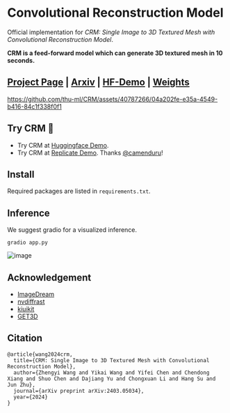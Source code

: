 # Convolutional Reconstruction Model

Official implementation for *CRM: Single Image to 3D Textured Mesh with Convolutional Reconstruction Model*.

**CRM is a feed-forward model which can generate 3D textured mesh in 10 seconds.**

## [Project Page](https://ml.cs.tsinghua.edu.cn/~zhengyi/CRM/) | [Arxiv](https://arxiv.org/abs/2403.05034) | [HF-Demo](https://huggingface.co/spaces/Zhengyi/CRM) | [Weights](https://huggingface.co/Zhengyi/CRM)

https://github.com/thu-ml/CRM/assets/40787266/04a202fe-e35a-4549-b416-84c1f338f0f1

## Try CRM 🍻
* Try CRM at [Huggingface Demo](https://huggingface.co/spaces/Zhengyi/CRM).
* Try CRM at [Replicate Demo](https://replicate.com/camenduru/crm). Thanks [@camenduru](https://github.com/camenduru)! 

## Install

Required packages are listed in `requirements.txt`.

## Inference

We suggest gradio for a visualized inference.

```
gradio app.py
```

![image](https://github.com/thu-ml/CRM/assets/40787266/4354d22a-a641-4531-8408-c761ead8b1a2)

## Acknowledgement
- [ImageDream](https://github.com/bytedance/ImageDream)
- [nvdiffrast](https://github.com/NVlabs/nvdiffrast)
- [kiuikit](https://github.com/ashawkey/kiuikit)
- [GET3D](https://github.com/nv-tlabs/GET3D)

## Citation

```
@article{wang2024crm,
  title={CRM: Single Image to 3D Textured Mesh with Convolutional Reconstruction Model},
  author={Zhengyi Wang and Yikai Wang and Yifei Chen and Chendong Xiang and Shuo Chen and Dajiang Yu and Chongxuan Li and Hang Su and Jun Zhu},
  journal={arXiv preprint arXiv:2403.05034},
  year={2024}
}
```
